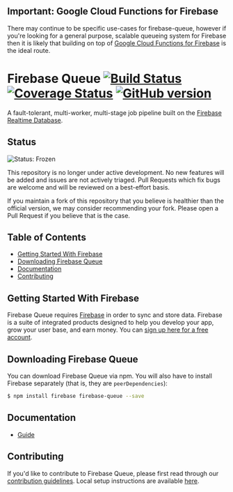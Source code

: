 ## Important: Google Cloud Functions for Firebase

There may continue to be specific use-cases for firebase-queue, however if you're looking for a general purpose, scalable queueing system for Firebase then it is likely that building on top of [Google Cloud Functions for Firebase](https://firebase.google.com/docs/functions/) is the ideal route. 

# Firebase Queue [![Build Status](https://travis-ci.org/firebase/firebase-queue.svg?branch=master)](https://travis-ci.org/firebase/firebase-queue) [![Coverage Status](https://img.shields.io/coveralls/firebase/firebase-queue.svg?branch=master&style=flat)](https://coveralls.io/r/firebase/firebase-queue) [![GitHub version](https://badge.fury.io/gh/firebase%2Ffirebase-queue.svg)](http://badge.fury.io/gh/firebase%2Ffirebase-queue)

A fault-tolerant, multi-worker, multi-stage job pipeline built on the [Firebase Realtime
Database](https://firebase.google.com/docs/database/).

## Status

![Status: Frozen](https://img.shields.io/badge/Status-Frozen-yellow)

This repository is no longer under active development. No new features will be added and issues are not actively triaged. Pull Requests which fix bugs are welcome and will be reviewed on a best-effort basis.

If you maintain a fork of this repository that you believe is healthier than the official version, we may consider recommending your fork. Please open a Pull Request if you believe that is the case.


## Table of Contents

 * [Getting Started With Firebase](#getting-started-with-firebase)
 * [Downloading Firebase Queue](#downloading-firebase-queue)
 * [Documentation](#documentation)
 * [Contributing](#contributing)


## Getting Started With Firebase

Firebase Queue requires [Firebase](https://firebase.google.com/) in order to sync and store data.
Firebase is a suite of integrated products designed to help you develop your app, grow your user
base, and earn money. You can [sign up here for a free account](https://console.firebase.google.com/).


## Downloading Firebase Queue

You can download Firebase Queue via npm. You will also have to install Firebase separately (that is,
they are `peerDependencies`):

```bash
$ npm install firebase firebase-queue --save
```


## Documentation

* [Guide](docs/guide.md)


## Contributing

If you'd like to contribute to Firebase Queue, please first read through our [contribution
guidelines](.github/CONTRIBUTING.md). Local setup instructions are available [here](.github/CONTRIBUTING.md#local-setup).
